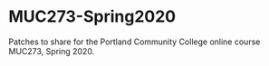 # MUC273-Spring2020
Patches to share for the Portland Community College online course MUC273, Spring 2020.

